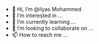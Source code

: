 - 👋 Hi, I’m @ilyas Mohammed
- 👀 I’m interested in ...
- 🌱 I’m currently learning ...
- 💞️ I’m looking to collaborate on ...
- 📫 How to reach me ...

<!---
ilyas-ixm/ilyas-ixm is a ✨ special ✨ repository because its `README.md` (this file) appears on your GitHub profile.
You can click the Preview link to take a look at your changes.
--->
